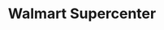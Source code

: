 ---
title: "Walmart Supercenter"
url: /mckinney/walmart-supercenter-north-custer-road/
shop: supermarket
---